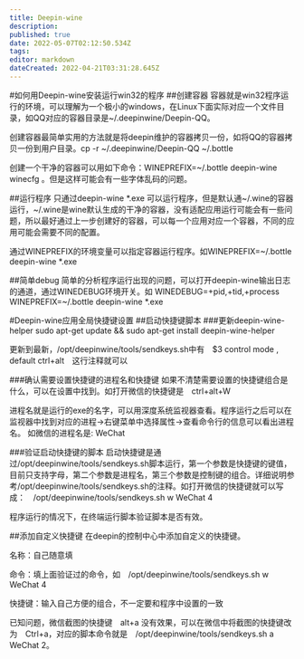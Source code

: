 ```yaml
---
title: Deepin-wine
description: 
published: true
date: 2022-05-07T02:12:50.534Z
tags: 
editor: markdown
dateCreated: 2022-04-21T03:31:28.645Z
---
```


#如何用Deepin-wine安装运行win32的程序
##创建容器
容器就是win32程序运行的环境，可以理解为一个极小的windows，在Linux下面实际对应一个文件目录，如QQ对应的容器目录是~/.deepinwine/Deepin-QQ。

创建容器最简单实用的方法就是将deepin维护的容器拷贝一份，如将QQ的容器拷贝一份到用户目录。cp -r ~/.deepinwine/Deepin-QQ ~/.bottle

创建一个干净的容器可以用如下命令：WINEPREFIX=~/.bottle deepin-wine winecfg 。但是这样可能会有一些字体乱码的问题。

##运行程序
只通过deepin-wine *.exe 可以运行程序，但是默认通~/.wine的容器运行，~/.wine是wine默认生成的干净的容器，没有适配应用运行可能会有一些问题，所以最好通过上一步创建好的容器，可以每一个应用对应一个容器，不同的应用可能会需要不同的配置。

通过WINEPREFIX的环境变量可以指定容器运行程序。如WINEPREFIX=~/.bottle deepin-wine *.exe

##简单debug
简单的分析程序运行出现的问题，可以打开deepin-wine输出日志的通道，通过WINEDEBUG环境开关。如 WINEDEBUG=+pid,+tid,+process WINEPREFIX=~/.bottle deepin-wine *.exe

#Deepin-wine应用全局快捷键设置
##启动快捷键脚本
###更新deepin-wine-helper
sudo apt-get update && sudo apt-get install deepin-wine-helper

更新到最新，/opt/deepinwine/tools/sendkeys.sh中有　$3 control mode , default ctrl+alt　这行注释就可以

###确认需要设置快捷键的进程名和快捷键
如果不清楚需要设置的快捷键组合是什么，可以在设置中找到。如打开微信的快捷键是　ctrl+alt+W

进程名就是运行的exe的名字，可以用深度系统监视器查看。程序运行之后可以在监视器中找到对应的进程->右键菜单中选择属性->查看命令行的信息可以看出进程名。
如微信的进程名是:  WeChat

###验证启动快捷键的脚本
启动快捷键是通过/opt/deepinwine/tools/sendkeys.sh脚本运行，第一个参数是快捷键的键值，目前只支持字母，第二个参数是进程名，第三个参数是控制键的组合。详细说明参考/opt/deepinwine/tools/sendkeys.sh的注释。如打开微信的快捷键就可以写成：　/opt/deepinwine/tools/sendkeys.sh w WeChat 4

程序运行的情况下，在终端运行脚本验证脚本是否有效。

##添加自定义快捷键
在deepin的控制中心中添加自定义的快捷键。

名称：自己随意填

命令：填上面验证过的命令，如　/opt/deepinwine/tools/sendkeys.sh w WeChat 4

快捷键：输入自己方便的组合，不一定要和程序中设置的一致

已知问题，微信截图的快捷键　alt+a 没有效果，可以在微信中将截图的快捷键改为　Ctrl+a，对应的脚本命令就是　/opt/deepinwine/tools/sendkeys.sh a WeChat 2。